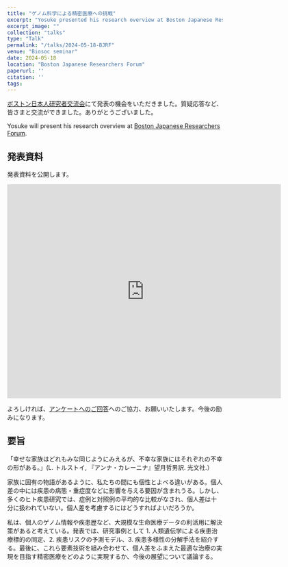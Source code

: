 ```yaml
---
title: "ゲノム科学による精密医療への挑戦"
excerpt: "Yosuke presented his research overview at Boston Japanese Researchers Forum."
excerpt_image: ""
collection: "talks"
type: "Talk"
permalink: "/talks/2024-05-18-BJRF"
venue: "Biosoc seminar"
date: 2024-05-18
location: "Boston Japanese Researchers Forum"
paperurl: ''
citation: ''
tags:
---
```


[ボストン日本人研究者交流会](https://www.boston-researchers.jp/)にて発表の機会をいただきました。質疑応答など、皆さまと交流ができました。ありがとうございました。

Yosuke will present his research overview at [Boston Japanese Researchers Forum](https://www.boston-researchers.jp/english/).


## 発表資料

発表資料を公開します。

<iframe src="https://docs.google.com/presentation/d/e/2PACX-1vR5m-rk45-jJplKZ2N-t_6JmsM4rnGg3rPfxN3ZpGtQ-97yMs3G5aCmiGdH91o3mR4VAwJwM9kmuduE/embed?start=false&loop=false&delayms=3000" frameborder="0" width="640" height="500" allowfullscreen="true" mozallowfullscreen="true" webkitallowfullscreen="true"></iframe>


よろしければ、[アンケートへのご回答](https://forms.gle/juEbNDgLcJnuQyMe8)へのご協力、お願いいたします。今後の励みになります。

## 要旨

「幸せな家族はどれもみな同じようにみえるが、不幸な家族にはそれぞれの不幸の形がある。」(L. トルストイ, 『アンナ・カレーニナ』望月哲男訳. 光文社.）

家族に固有の物語があるように、私たちの間にも個性とよべる違いがある。個人差の中には疾患の病態・重症度などに影響を与える要因が含まれうる。しかし、多くのヒト疾患研究では、症例と対照例の平均的な比較がなされ、個人差は十分に扱われていない。個人差を考慮するにはどうすればよいだろうか。

私は、個人のゲノム情報や疾患歴など、大規模な生命医療データの利活用に解決策があると考えている。発表では、研究事例として 1. 人類遺伝学による疾患治療標的の同定、2. 疾患リスクの予測モデル、3. 疾患多様性の分解手法を紹介する。最後に、これら要素技術を組み合わせて、個人差をふまえた最適な治療の実現を目指す精密医療をどのように実現するか、今後の展望について議論する。
